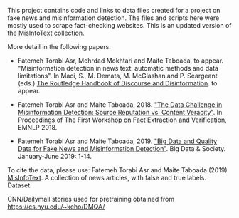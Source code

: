 This project contains code and links to data files created for a project on fake news and misinformation detection. The files and scripts here were mostly used to scrape fact-checking websites. This is an updated version of the [MisInfoText](https://github.com/sfu-discourse-lab/MisInfoText) collection. 

More detail in the following papers:

* Fatemeh Torabi Asr, Mehrdad Mokhtari and Maite Taboada, to appear. "Misinformation detection in news text: automatic methods and data limitations". In Maci, S., M. Demata, M. McGlashan and P. Seargeant (eds.) [The Routledge Handbook of Discourse and Disinformation](https://www.routledge.com/The-Routledge-Handbook-of-Discourse-and-Disinformation/Maci-Demata-McGlashan-Seargeant/p/book/9781032124254). to appear. 

* Fatemeh Torabi Asr and Maite Taboada, 2018. ["The Data Challenge in Misinformation Detection: Source Reputation vs. Content Veracity"](http://aclweb.org/anthology/W18-5502). In Proceedings of The First Workshop on Fact Extraction and Verification, EMNLP 2018.   

* Fatemeh Torabi Asr and Maite Taboada, 2019. ["Big Data and Quality Data for Fake News and Misinformation Detection"](https://doi.org/10.1177/2053951719843310). Big Data & Society. January-June 2019: 1-14. 

To cite the data, please use: Fatemeh Torabi Asr and Maite Taboada (2019) [MisInfoText](https://github.com/sfu-discourse-lab/MisInfoText). A collection of news articles, with false and true labels. Dataset.

CNN/Dailymail stories used for pretraining obtained from https://cs.nyu.edu/~kcho/DMQA/
